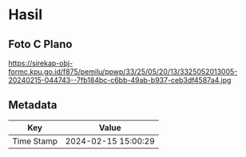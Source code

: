 # Hasil

## Foto C Plano

https://sirekap-obj-formc.kpu.go.id/f875/pemilu/ppwp/33/25/05/20/13/3325052013005-20240215-044743--7fb184bc-c6bb-49ab-b937-ceb3df4587a4.jpg


## Metadata

| Key        | Value               |
| ---------- | ------------------- |
| Time Stamp | 2024-02-15 15:00:29 |



